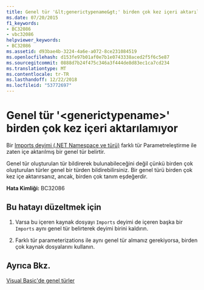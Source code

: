 ```yaml
---
title: Genel tür '&lt;generictypename&gt;' birden çok kez içeri aktarılamıyor
ms.date: 07/20/2015
f1_keywords:
- BC32086
- vbc32086
helpviewer_keywords:
- BC32086
ms.assetid: d93bae4b-3224-4a6e-a072-8ce231084519
ms.openlocfilehash: d153fe97b01af0e7b1e0743338aced2f5f6c5e87
ms.sourcegitcommit: 0888d7b24f475c346a3f444de8d83ec1ca7cd234
ms.translationtype: MT
ms.contentlocale: tr-TR
ms.lasthandoff: 12/22/2018
ms.locfileid: "53772697"
---
```

# <a name="generic-type-ltgenerictypenamegt-cannot-be-imported-more-than-once"></a>Genel tür '&lt;generictypename&gt;' birden çok kez içeri aktarılamıyor
Bir [Imports deyimi (.NET Namespace ve türü)](../../visual-basic/language-reference/statements/imports-statement-net-namespace-and-type.md) farklı tür Parametreleştirme ile zaten içe aktarılmış bir genel tür belirtir.  
  
 Genel tür oluşturulan tür bildirerek bulunabileceğini değil çünkü birden çok oluşturulan türler genel bir türden bildirebilirsiniz. Bir genel türü birden çok kez içe aktarırsanız, ancak, birden çok tanım eşdeğerdir.  
  
 **Hata Kimliği:** BC32086  
  
## <a name="to-correct-this-error"></a>Bu hatayı düzeltmek için  
  
1.  Varsa bu içeren kaynak dosyayı `Imports` deyimi de içeren başka bir `Imports` aynı genel tür belirterek deyimi birini kaldırın.  
  
2.  Farklı tür parameterizations ile aynı genel tür almanız gerekiyorsa, birden çok kaynak dosyalarını kullanın.  
  
## <a name="see-also"></a>Ayrıca Bkz.  
 [Visual Basic'de genel türler](../../visual-basic/programming-guide/language-features/data-types/generic-types.md)
